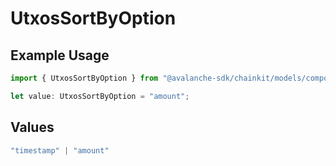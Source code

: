 # UtxosSortByOption

## Example Usage

```typescript
import { UtxosSortByOption } from "@avalanche-sdk/chainkit/models/components";

let value: UtxosSortByOption = "amount";
```

## Values

```typescript
"timestamp" | "amount"
```